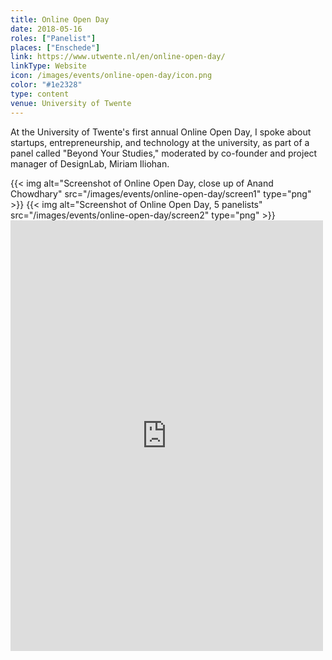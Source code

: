 ```yaml
---
title: Online Open Day
date: 2018-05-16
roles: ["Panelist"]
places: ["Enschede"]
link: https://www.utwente.nl/en/online-open-day/
linkType: Website
icon: /images/events/online-open-day/icon.png
color: "#1e2328"
type: content
venue: University of Twente
---
```


At the University of Twente's first annual Online Open Day, I spoke about startups, entrepreneurship, and technology at the university, as part of a panel called "Beyond Your Studies," moderated by co-founder and project manager of DesignLab, Miriam Iliohan.

<!--more-->

<div class="two-images">
	{{< img alt="Screenshot of Online Open Day, close up of Anand Chowdhary" src="/images/events/online-open-day/screen1" type="png" >}}
	{{< img alt="Screenshot of Online Open Day, 5 panelists" src="/images/events/online-open-day/screen2" type="png" >}}
</div>

<iframe src="https://www.facebook.com/plugins/post.php?href=https%3A%2F%2Fwww.facebook.com%2FUT.Greece%2Fphotos%2Fa.398112256929151.96158.121044044635975%2F1950504521689909%2F%3Ftype%3D3&width=500" width="500" height="689" style="border:none;overflow:hidden" scrolling="no" frameborder="0" allowTransparency="true" allow="encrypted-media"></iframe>